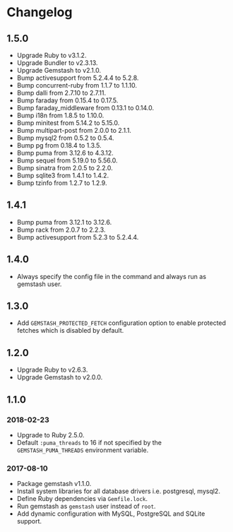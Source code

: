 # Changelog

## 1.5.0

* Upgrade Ruby to v3.1.2.
* Upgrade Bundler to v2.3.13.
* Upgrade Gemstash to v2.1.0.
* Bump activesupport from 5.2.4.4 to 5.2.8.
* Bump concurrent-ruby from 1.1.7 to 1.1.10.
* Bump dalli from 2.7.10 to 2.7.11.
* Bump faraday from 0.15.4 to 0.17.5.
* Bump faraday_middleware from 0.13.1 to 0.14.0.
* Bump i18n from 1.8.5 to 1.10.0.
* Bump minitest from 5.14.2 to 5.15.0.
* Bump multipart-post from 2.0.0 to 2.1.1.
* Bump mysql2 from 0.5.2 to 0.5.4.
* Bump pg from 0.18.4 to 1.3.5.
* Bump puma from 3.12.6 to 4.3.12.
* Bump sequel from 5.19.0 to 5.56.0.
* Bump sinatra from 2.0.5 to 2.2.0.
* Bump sqlite3 from 1.4.1 to 1.4.2.
* Bump tzinfo from 1.2.7 to 1.2.9.

## 1.4.1

* Bump puma from 3.12.1 to 3.12.6.
* Bump rack from 2.0.7 to 2.2.3.
* Bump activesupport from 5.2.3 to 5.2.4.4.

## 1.4.0

* Always specify the config file in the command and always run as gemstash user.

## 1.3.0

* Add `GEMSTASH_PROTECTED_FETCH` configuration option to enable protected
  fetches which is disabled by default.

## 1.2.0

* Upgrade Ruby to v2.6.3.
* Upgrade Gemstash to v2.0.0.

## 1.1.0

### 2018-02-23

* Upgrade to Ruby 2.5.0.
* Default `:puma_threads` to 16 if not specified by the `GEMSTASH_PUMA_THREADS` environment variable.

### 2017-08-10

* Package gemstash v1.1.0.
* Install system libraries for all database drivers i.e. postgresql, mysql2.
* Define Ruby dependencies via `Gemfile.lock`.
* Run gemstash as `gemstash` user instead of `root`.
* Add dynamic configuration with MySQL, PostgreSQL and SQLite support.
